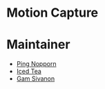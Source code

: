 # Motion Capture

# Maintainer
- [Ping Nopporn](https://www.facebook.com/nopporn.bussabavalai)
- [Iced Tea](https://www.facebook.com/icezyzzz)
- [Gam Sivanon](https://www.facebook.com/gam.rhythms)